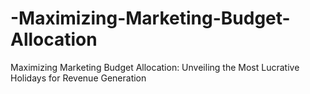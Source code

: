 # -Maximizing-Marketing-Budget-Allocation
Maximizing Marketing Budget Allocation: Unveiling the Most Lucrative Holidays for Revenue Generation

